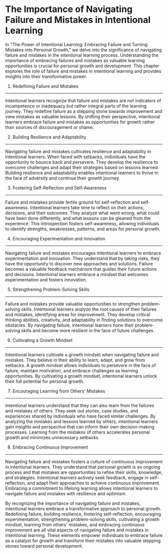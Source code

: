 The Importance of Navigating Failure and Mistakes in Intentional Learning
==================================================================================

In "The Power of Intentional Learning: Embracing Failure and Turning Mistakes into Personal Growth," we delve into the significance of navigating failure and mistakes in the intentional learning process. Understanding the importance of embracing failures and mistakes as valuable learning opportunities is crucial for personal growth and development. This chapter explores the role of failure and mistakes in intentional learning and provides insights into their transformative power.

1. Redefining Failure and Mistakes
----------------------------------

Intentional learners recognize that failure and mistakes are not indicators of incompetence or inadequacy but rather integral parts of the learning journey. They redefine failure as a stepping stone towards improvement and view mistakes as valuable lessons. By shifting their perspective, intentional learners embrace failure and mistakes as opportunities for growth rather than sources of discouragement or shame.

2. Building Resilience and Adaptability
---------------------------------------

Navigating failure and mistakes cultivates resilience and adaptability in intentional learners. When faced with setbacks, individuals have the opportunity to bounce back and persevere. They develop the resilience to overcome challenges and adapt their strategies based on lessons learned. Building resilience and adaptability enables intentional learners to thrive in the face of adversity and continue their growth journey.

3. Fostering Self-Reflection and Self-Awareness
-----------------------------------------------

Failure and mistakes provide fertile ground for self-reflection and self-awareness. Intentional learners take time to reflect on their actions, decisions, and their outcomes. They analyze what went wrong, what could have been done differently, and what lessons can be gleaned from the experience. This introspection fosters self-awareness, allowing individuals to identify strengths, weaknesses, patterns, and areas for personal growth.

4. Encouraging Experimentation and Innovation
---------------------------------------------

Navigating failure and mistakes encourages intentional learners to embrace experimentation and innovation. They understand that by taking risks, they have the opportunity to discover new approaches and solutions. Failure becomes a valuable feedback mechanism that guides their future actions and decisions. Intentional learners embrace a mindset that welcomes experimentation and fosters innovation.

5. Strengthening Problem-Solving Skills
---------------------------------------

Failure and mistakes provide valuable opportunities to strengthen problem-solving skills. Intentional learners analyze the root causes of their failures and mistakes, identifying areas for improvement. They develop critical thinking abilities, creativity, and adaptability in finding solutions to overcome obstacles. By navigating failure, intentional learners hone their problem-solving skills and become more resilient in the face of future challenges.

6. Cultivating a Growth Mindset
-------------------------------

Intentional learners cultivate a growth mindset when navigating failure and mistakes. They believe in their ability to learn, adapt, and grow from setbacks. A growth mindset allows individuals to persevere in the face of failure, maintain motivation, and embrace challenges as learning opportunities. By cultivating a growth mindset, intentional learners unlock their full potential for personal growth.

7. Encouraging Learning from Others' Mistakes
---------------------------------------------

Intentional learners understand that they can also learn from the failures and mistakes of others. They seek out stories, case studies, and experiences shared by individuals who have faced similar challenges. By analyzing the mistakes and lessons learned by others, intentional learners gain insights and perspective that can inform their own decision-making processes. Learning from the mistakes of others accelerates personal growth and minimizes unnecessary setbacks.

8. Embracing Continuous Improvement
-----------------------------------

Navigating failure and mistakes fosters a culture of continuous improvement in intentional learners. They understand that personal growth is an ongoing process and that mistakes are opportunities to refine their skills, knowledge, and strategies. Intentional learners actively seek feedback, engage in self-reflection, and adapt their approaches to achieve continuous improvement. Embracing a commitment to lifelong learning allows intentional learners to navigate failure and mistakes with resilience and optimism.

By recognizing the importance of navigating failure and mistakes, intentional learners embrace a transformative approach to personal growth. Redefining failure, building resilience, fostering self-reflection, encouraging experimentation, strengthening problem-solving skills, cultivating a growth mindset, learning from others' mistakes, and embracing continuous improvement are all vital aspects of navigating failure and mistakes in intentional learning. These elements empower individuals to embrace failure as a catalyst for growth and transform their mistakes into valuable stepping stones toward personal development.
